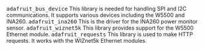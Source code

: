 <kbd>adafruit_bus_device</kbd> This library is needed for handling SPI and I2C communications. It supports various devices including the W5500 and INA260.
<kbd>adafruit_ina260</kbd> This is the driver for the INA260 power monitor sensor.
<kbd>adafruit_wiznet5k</kbd> This library provides support for the W5500 Ethernet module.
<kbd>adafruit_requests</kbd> This library is used to make HTTP requests. It works with the WIZnet5k Ethernet modules.
